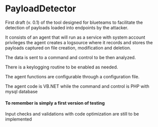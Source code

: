 # PayloadDetector

First draft (v. 0.1) of the tool designed for blueteams to facilitate the detection 
of payloads loaded into endpoints by the attacker.

It consists of an agent that will run as a service with system account privileges
the agent creates a logsource where it records and stores the payloads captured on file creation, modification and deletion.

The data is sent to a command and control to be then analyzed.

There is a keylogging routine to be enabled as needed.

The agent functions are configurable through a configuration file.

The agent code is VB.NET while the command and control is PHP with mysql database

#### To remember is simply a first version of testing
Input checks and validations with code optimization are still to be implemented
